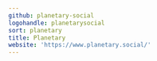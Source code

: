 ```yaml
---
github: planetary-social
logohandle: planetarysocial
sort: planetary
title: Planetary
website: 'https://www.planetary.social/'
---
```

